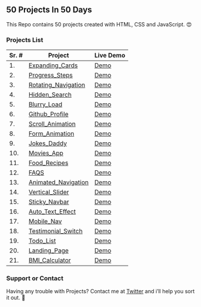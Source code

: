 
## 50 Projects In 50 Days

This Repo contains 50 projects created with HTML, CSS and JavaScript. 😍

### Projects List

| Sr. # | Project | Live Demo |
| ------------- | ------------- | ------------ |
| 1.  | [Expanding_Cards](https://github.com/Asadijaz786/50ProjectsChallenge/tree/main/Expanding_Cards) | [Demo](https://asadijaz786.github.io/50ProjectsChallenge/Expanding_Cards/)   |
| 2.  | [Progress_Steps](https://github.com/Asadijaz786/50ProjectsChallenge/tree/main/Progress_Steps)  | [Demo](https://asadijaz786.github.io/50ProjectsChallenge/Progress_Steps/)     |
| 3.  | [Rotating_Navigation](https://github.com/Asadijaz786/50ProjectsChallenge/tree/main/Rotating_Navigation)  | [Demo](https://asadijaz786.github.io/50ProjectsChallenge/Rotating_Navigation/)     |
| 4.  | [Hidden_Search](https://github.com/Asadijaz786/50ProjectsChallenge/tree/main/Hidden_Search)  | [Demo](https://asadijaz786.github.io/50ProjectsChallenge/Hidden_Search/)     |
| 5.  | [Blurry_Load](https://github.com/Asadijaz786/50ProjectsChallenge/tree/main/Blurry_Load)  | [Demo](https://asadijaz786.github.io/50ProjectsChallenge/Blurry_Load/)     |
| 6.  | [Github_Profile](https://github.com/Asadijaz786/50ProjectsChallenge/tree/main/Github_Profile)  | [Demo](https://asadijaz786.github.io/50ProjectsChallenge/Github_Profile/)     |
| 7.  | [Scroll_Animation](https://github.com/Asadijaz786/50ProjectsChallenge/tree/main/Scroll_Animation)  | [Demo](https://asadijaz786.github.io/50ProjectsChallenge/Scroll_Animation/)     |
| 8.  | [Form_Animation](https://github.com/Asadijaz786/50ProjectsChallenge/tree/main/Form_Wave_Animation)  | [Demo](https://asadijaz786.github.io/50ProjectsChallenge/Form_Wave_Animation/)     |
| 9.  | [Jokes_Daddy](https://github.com/Asadijaz786/50ProjectsChallenge/tree/main/Jokes_Daddy)  | [Demo](https://asadijaz786.github.io/50ProjectsChallenge/Jokes_Daddy/)     |
| 10.  | [Movies_App](https://github.com/Asadijaz786/50ProjectsChallenge/tree/main/Movies_App)  | [Demo](https://asadijaz786.github.io/50ProjectsChallenge/Movies_App/)     |
| 11.  | [Food_Recipes](https://github.com/Asadijaz786/50ProjectsChallenge/tree/main/Food_Recipes)  | [Demo](https://asadijaz786.github.io/50ProjectsChallenge/Food_Recipes/)     |
| 12.  | [FAQS](https://github.com/Asadijaz786/50ProjectsChallenge/tree/main/FAQS)  | [Demo](https://asadijaz786.github.io/50ProjectsChallenge/FAQS/)     |
| 13.  | [Animated_Navigation](https://github.com/Asadijaz786/50ProjectsChallenge/tree/main/Animated_Navigation)  | [Demo](https://asadijaz786.github.io/50ProjectsChallenge/Animated_Navigation/)     |
| 14.  | [Vertical_Slider](https://github.com/Asadijaz786/50ProjectsChallenge/tree/main/Vertical_Slider)  | [Demo](https://asadijaz786.github.io/50ProjectsChallenge/Vertical_Slider/)     |
| 15.  | [Sticky_Navbar](https://github.com/Asadijaz786/50ProjectsChallenge/tree/main/Sticky_Navbar)  | [Demo](https://asadijaz786.github.io/50ProjectsChallenge/Sticky_Navbar/)     |
| 16.  | [Auto_Text_Effect](https://github.com/Asadijaz786/50ProjectsChallenge/tree/main/Auto_Text_Effect)  | [Demo](https://asadijaz786.github.io/50ProjectsChallenge/Auto_Text_Effect/)     |
| 17.  | [Mobile_Nav](https://github.com/Asadijaz786/50ProjectsChallenge/tree/main/Mobile_Nav)  | [Demo](https://asadijaz786.github.io/50ProjectsChallenge/Mobile_Nav/)     |
| 18.  | [Testimonial_Switch](https://github.com/Asadijaz786/50ProjectsChallenge/tree/main/Testimonial_Switch)  | [Demo](https://asadijaz786.github.io/50ProjectsChallenge/Testimonial_Switch/)     |
| 19.  | [Todo_List](https://github.com/Asadijaz786/50ProjectsChallenge/tree/main/Todo_List)  | [Demo](https://asadijaz786.github.io/50ProjectsChallenge/Todo_List/)     |
| 20.  | [Landing_Page](https://github.com/Asadijaz786/50ProjectsChallenge/tree/main/Landing_Page)  | [Demo](https://asadijaz786.github.io/50ProjectsChallenge/Landing_Page/)     |
| 21.  | [BMI_Calculator](https://github.com/Asadijaz786/50ProjectsChallenge/tree/main/BMI_Calculator)  | [Demo](https://asadijaz786.github.io/50ProjectsChallenge/BMI_Calculator/)     |

### Support or Contact

Having any trouble with Projects? Contact me at [Twitter](https://twitter.com/Asad_099) and i’ll help you sort it out. 🙂
